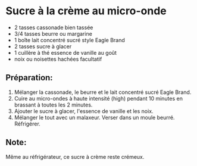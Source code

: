 # Sucre à la crème au micro-onde

- 2 tasses cassonade bien tassée
- 3/4 tasses beurre ou margarine
- 1 boîte lait concentré sucré style Eagle Brand
- 2 tasses sucre à glacer
- 1 cuillère à thé essence de vanille au goût
- noix ou noisettes hachées facultatif

## Préparation:

1. Mélanger la cassonade, le beurre et le lait concentré sucré Eagle Brand.
2. Cuire au micro-ondes à haute intensité (high) pendant 10 minutes en brassant à toutes les 2 minutes.
3. Ajouter le sucre à glacer, l'essence de vanille et les noix.
4. Mélanger le tout avec un malaxeur. Verser dans un moule beurré. Réfrigérer.

## Note:

Même au réfrigérateur, ce sucre à crème reste crémeux.
